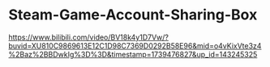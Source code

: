# Steam-Game-Account-Sharing-Box
https://www.bilibili.com/video/BV18k4y1D7Vw/?buvid=XU810C9869613E12C1D98C7369D0292B58E96&mid=o4vKixVte3z4%2Baz%2BBDwkIg%3D%3D&timestamp=1739476827&up_id=143245325

